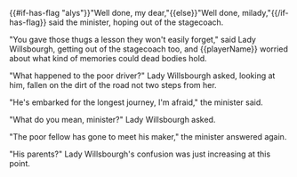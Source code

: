 {{#if-has-flag "alys"}}"Well done, my dear,"{{else}}"Well done, milady,"{{/if-has-flag}} said the minister, hoping out of the stagecoach.

"You gave those thugs a lesson they won't easily forget," said Lady Willsbourgh, getting out of the stagecoach too, and {{playerName}} worried about what kind of memories could dead bodies hold.

"What happened to the poor driver?" Lady Willsbourgh asked, looking at him, fallen on the dirt of the road not two steps from her.

"He's embarked for the longest journey, I'm afraid," the minister said.

"What do you mean, minister?" Lady Willsbourgh asked.

"The poor fellow has gone to meet his maker," the minister answered again.

"His parents?" Lady Willsbourgh's confusion was just increasing at this point.
